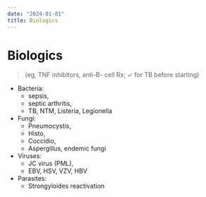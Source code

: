 ```yaml
---
date: "2024-01-01"
title: Biologics
---
```



# Biologics

> (eg, TNF inhibitors, anti-B- cell Rx; ✓ for TB before starting)

- Bacteria:
  - sepsis,
  - septic arthritis,
  - TB, NTM, Listeria, Legionella
- Fungi:
  - Pneumocystis,
  - Histo,
  - Coccidio,
  - Aspergillus, endemic fungi
- Viruses:
  - JC virus (PML),
  - EBV, HSV, VZV, HBV
- Parasites:
  - Strongyloides reactivation
